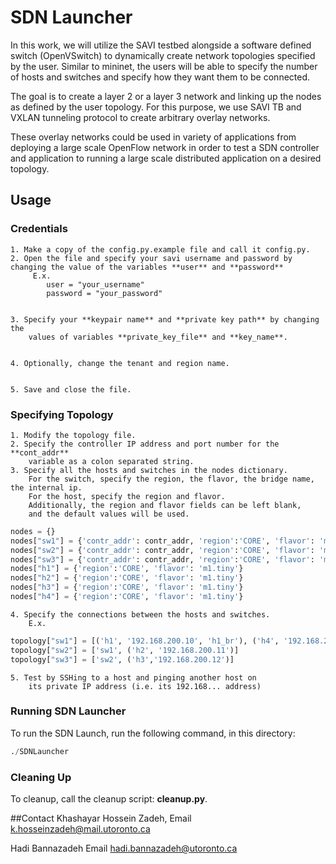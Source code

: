 # SDN Launcher

In this work, we will utilize the SAVI testbed alongside a software 
defined switch (OpenVSwitch) to dynamically create network topologies 
specified by the user. Similar to mininet, the users will be able to 
specify the number of hosts and switches and specify how they want them 
to be connected. 

The goal is to create a layer 2 or a layer 3 network and linking up the 
nodes as defined by the user topology. For this purpose, we use SAVI TB
and VXLAN tunneling protocol to create arbitrary overlay networks. 

These overlay networks could be used in variety of applications from 
deploying a large scale OpenFlow network in order to test a SDN controller
and application to running a large scale distributed application on a 
desired topology.

## Usage

### Credentials
    
    1. Make a copy of the config.py.example file and call it config.py.
    2. Open the file and specify your savi username and password by changing the value of the variables **user** and **password** 
         E.x. 
            user = "your_username"
            password = "your_password"


    3. Specify your **keypair name** and **private key path** by changing the 
        values of variables **private_key_file** and **key_name**.


    4. Optionally, change the tenant and region name.


    5. Save and close the file.

### Specifying Topology
    
    1. Modify the topology file.
    2. Specify the controller IP address and port number for the **cont_addr**
        variable as a colon separated string.
    3. Specify all the hosts and switches in the nodes dictionary.
        For the switch, specify the region, the flavor, the bridge name, the internal ip.
        For the host, specify the region and flavor.
        Additionally, the region and flavor fields can be left blank, 
        and the default values will be used. 

```python 
nodes = {}
nodes["sw1"] = {'contr_addr': contr_addr, 'region':'CORE', 'flavor': 'm1.small', 'bridge_name': 'sw1_br', 'int_ip':('p1', '192.168.200.18')}
nodes["sw2"] = {'contr_addr': contr_addr, 'region':'CORE', 'flavor': 'm1.small'}
nodes["sw3"] = {'contr_addr': contr_addr, 'region':'CORE', 'flavor': 'm1.small', 'bridge_name': 'sw3_br'}
nodes["h1"] = {'region':'CORE', 'flavor': 'm1.tiny'}
nodes["h2"] = {'region':'CORE', 'flavor': 'm1.tiny'}
nodes["h3"] = {'region':'CORE', 'flavor': 'm1.tiny'}
nodes["h4"] = {'region':'CORE', 'flavor': 'm1.tiny'}
```
    4. Specify the connections between the hosts and switches.
        E.x.

```python
topology["sw1"] = [('h1', '192.168.200.10', 'h1_br'), ('h4', '192.168.200.13')]
topology["sw2"] = ['sw1', ('h2', '192.168.200.11')]
topology["sw3"] = ['sw2', ('h3','192.168.200.12')]
```

    5. Test by SSHing to a host and pinging another host on 
        its private IP address (i.e. its 192.168... address) 
        

### Running SDN Launcher
To run the SDN Launch, run the following command, in this directory:
```python
./SDNLauncher
```

### Cleaning Up

To cleanup, call the cleanup script: **cleanup.py**.

##Contact
Khashayar Hossein Zadeh, 
Email <k.hosseinzadeh@mail.utoronto.ca>

Hadi Bannazadeh
Email <hadi.bannazadeh@utoronto.ca>
